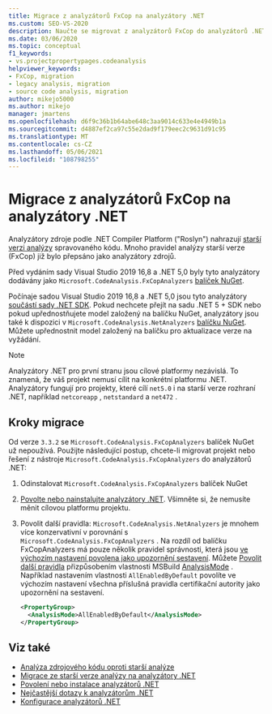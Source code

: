 ```yaml
---
title: Migrace z analyzátorů FxCop na analyzátory .NET
ms.custom: SEO-VS-2020
description: Naučte se migrovat z analyzátorů FxCop do analyzátorů .NET.
ms.date: 03/06/2020
ms.topic: conceptual
f1_keywords:
- vs.projectpropertypages.codeanalysis
helpviewer_keywords:
- FxCop, migration
- legacy analysis, migration
- source code analysis, migration
author: mikejo5000
ms.author: mikejo
manager: jmartens
ms.openlocfilehash: d6f9c36b1b64abe648c3aa9014c633e4e4949b1a
ms.sourcegitcommit: d4887ef2ca97c55e2dad9f179eec2c9631d91c95
ms.translationtype: MT
ms.contentlocale: cs-CZ
ms.lasthandoff: 05/06/2021
ms.locfileid: "108798255"
---
```

# <a name="migrate-from-fxcop-analyzers-to-net-analyzers"></a>Migrace z analyzátorů FxCop na analyzátory .NET

Analyzátory zdroje podle .NET Compiler Platform ("Roslyn") nahrazují [starší verzi analýzy](code-analysis-for-managed-code-overview.md) spravovaného kódu. Mnoho pravidel analýzy starší verze (FxCop) již bylo přepsáno jako analyzátory zdrojů.

Před vydáním sady Visual Studio 2019 16,8 a .NET 5,0 byly tyto analyzátory dodávány jako `Microsoft.CodeAnalysis.FxCopAnalyzers` [balíček NuGet](https://www.nuget.org/packages/Microsoft.CodeAnalysis.FxCopAnalyzers).

Počínaje sadou Visual Studio 2019 16,8 a .NET 5,0 jsou tyto analyzátory [součástí sady .NET SDK](/dotnet/fundamentals/code-analysis/overview). Pokud nechcete přejít na sadu .NET 5 + SDK nebo pokud upřednostňujete model založený na balíčku NuGet, analyzátory jsou také k dispozici v `Microsoft.CodeAnalysis.NetAnalyzers` [balíčku NuGet](https://www.nuget.org/packages/Microsoft.CodeAnalysis.NetAnalyzers). Můžete upřednostnit model založený na balíčku pro aktualizace verze na vyžádání.

> [!NOTE]
> Analyzátory .NET pro první stranu jsou cílové platformy nezávislá. To znamená, že váš projekt nemusí cílit na konkrétní platformu .NET. Analyzátory fungují pro projekty, které cílí `net5.0` i na starší verze rozhraní .NET, například `netcoreapp` , `netstandard` a `net472` .

## <a name="migration-steps"></a>Kroky migrace

Od verze `3.3.2` se `Microsoft.CodeAnalysis.FxCopAnalyzers` balíček NuGet už nepoužívá. Použijte následující postup, chcete-li migrovat projekt nebo řešení z nástroje `Microsoft.CodeAnalysis.FxCopAnalyzers` do analyzátorů .NET:

1. Odinstalovat `Microsoft.CodeAnalysis.FxCopAnalyzers` balíček NuGet

2. [Povolte nebo nainstalujte analyzátory .NET](install-net-analyzers.md). Všimněte si, že nemusíte měnit cílovou platformu projektu.

3. Povolit další pravidla: `Microsoft.CodeAnalysis.NetAnalyzers` je mnohem více konzervativní v porovnání s `Microsoft.CodeAnalysis.FxCopAnalyzers` . Na rozdíl od balíčku FxCopAnalyzers má pouze několik pravidel správnosti, která jsou [ve výchozím nastavení povolena jako upozornění sestavení](/dotnet/fundamentals/code-analysis/overview#enabled-rules). Můžete [Povolit další pravidla](/dotnet/fundamentals/code-analysis/overview#enable-additional-rules) přizpůsobením vlastnosti MSBuild [AnalysisMode](/dotnet/core/project-sdk/msbuild-props#analysismode) . Například nastavením vlastnosti `AllEnabledByDefault` povolíte ve výchozím nastavení všechna příslušná pravidla certifikační autority jako upozornění na sestavení.

   ```xml
   <PropertyGroup>
     <AnalysisMode>AllEnabledByDefault</AnalysisMode>
   </PropertyGroup>
   ```

## <a name="see-also"></a>Viz také

- [Analýza zdrojového kódu oproti starší analýze](net-analyzers-faq.yml#what-s-the-difference-between-legacy-fxcop-and--net-analyzers-)
- [Migrace ze starší verze analýzy na analyzátory .NET](migrate-from-legacy-analysis-to-net-analyzers.md)
- [Povolení nebo instalace analyzátorů .NET](install-net-analyzers.md)
- [Nejčastější dotazy k analyzátorům .NET](net-analyzers-faq.yml)
- [Konfigurace analyzátorů .NET](/dotnet/fundamentals/code-analysis/code-quality-rule-options)
